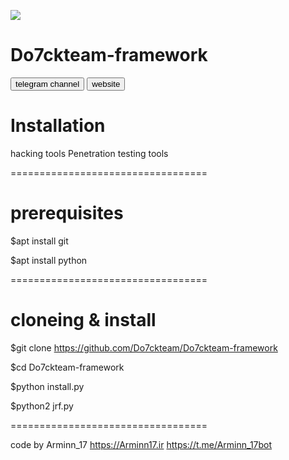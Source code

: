 <img src="https://Arminn17.ir/images/imgf.jpg"></img>
# Do7ckteam-framework
<a href="https://t.me/Do7ck"><button>telegram channel</button></a>
<a href="https://Arminn17.ir"><button>website</button></a>
# Installation


hacking tools
Penetration testing tools

==================================
# prerequisites
$apt install git
   
$apt install python

==================================
# cloneing & install
$git clone https://github.com/Do7ckteam/Do7ckteam-framework
   
$cd Do7ckteam-framework
   
$python install.py
   
$python2 jrf.py

==================================

code by Arminn_17
https://Arminn17.ir
https://t.me/Arminn_17bot
